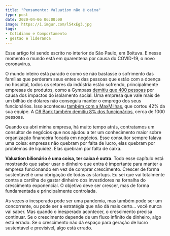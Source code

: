 ```yaml
---
title: "Pensamento: Valuation não é caixa"
type: post
date: 2020-04-06 06:00:00
image: https://i.imgur.com/l54xEg3.jpg
tags:
- Cotidiano e Comportamento
- gestao e lideranca
---
```


Esse artigo foi sendo escrito no interior de São Paulo, em Boituva. E nesse momento o mundo está em quarentena por causa do COVID-19, o novo coronavirus.

O mundo inteiro está parado e como se não bastasse o sofrimento das famílias que perderam seus entes e das pessoas que estão com a doença no hospital, todos os setores da indústria estão sofrendo, principalmente empresas de produtos, como a Gympass [demitiu que 400 pessoas](https://www.sunoresearch.com.br/noticias/gympass-demitiu-cerca-de-400-funcinarios-devido-a-crise-do-coronavirus/) por causa dos impactos do isolamento social. Uma empresa que vale mais de um bilhão de dólares não conseguiu manter o emprego dos seus funcionários. Isso aconteceu [também com a MaxMilhas](https://revistapegn.globo.com/Startups/noticia/2020/04/por-novo-coronavirus-startups-gympass-e-maxmilhas-cortam-equipes.html), que cortou 42% da sua equipe. A [C6 Bank também demitiu 8% dos funcionários](https://valorinveste.globo.com/objetivo/empreenda-se/noticia/2020/04/03/c6-bank-demite-cerca-de-60-funcionrios-em-meio-parada-da-economia.ghtml), cerca de 1000 pessoas.

Quando eu abri minha empresa, há muito tempo atrás, contratamos um consultor de negócios que nos ajudou a ter um conhecimento maior sobre organização financeira focada em negócios. Esse consultor sempre falava uma coisa: empresas não quebram por falta de lucro, elas quebram por problemas de liquidez. Elas quebram por falta de caixa.

**Valuation bilionário é uma coisa, ter caixa é outra**. Todo esse capítulo está mostrando que saber usar o dinheiro que entra é importante para manter a empresa funcionando em vez de comprar crescimento. Crescer de forma sustentável é uma obrigação de todas as startups. Eu sei que vai totalmente contra a cartilha de gastar dinheiro dos investidores na fornalha do crescimento exponencial. O objetivo deve ser crescer, mas de forma fundamentada e principalmente controlada. 

As vezes o inesperado pode ser uma pandemia, mas também pode ser um concorrente, ou pode ser a estratégia que não dá mais certo… você nunca vai saber. Mas quando o inesperado acontecer, o crescimento precisa continuar. Se o crescimento depende de um fluxo infinito de dinheiro, algo está errado. Se o crescimento não dá espaço para geração de lucro sustentável e previsível, algo está errado.


